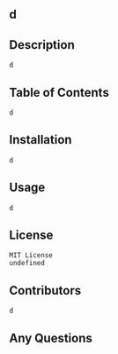 
## d

## Description
    d

## Table of Contents
    d

## Installation
    d

## Usage 
    d
    
## License 
    MIT License
    undefined
    
## Contributors 
    d
    
## Any Questions 
    